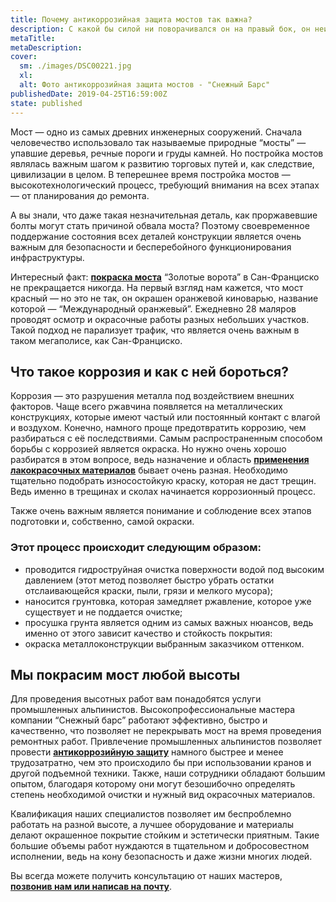 ```yaml
---
title: Почему антикоррозийная защита мостов так важна?
description: С какой бы силой ни поворачивался он на правый бок, он неизменно сваливался опять на спину.
metaTitle: 
metaDescription:
cover:
  sm: ./images/DSC00221.jpg
  xl: 
  alt: Фото антикоррозийная защита мостов - "Снежный Барс"
publishedDate: 2019-04-25T16:59:00Z
state: published    
---
```

Мост — одно из самых древних инженерных сооружений. Сначала человечество использовало так называемые природные “мосты” — упавшие деревья, речные пороги и груды камней. Но постройка мостов являлась важным шагом к развитию торговых путей и, как следствие, цивилизации в целом. В теперешнее время постройка мостов — высокотехнологический процесс, требующий внимания на всех этапах — от планирования до ремонта.

А вы знали, что даже такая незначительная деталь, как проржавевшие болты могут стать причиной обвала моста? Поэтому своевременное поддержание состояния всех деталей конструкции является очень важным для безопасности и бесперебойного функционирования инфраструктуры.

Интересный факт: [**покраска моста**](/puteprovody-mosty-i-estakady/ru/) “Золотые ворота” в Сан-Франциско не прекращается никогда. На первый взгляд нам кажется, что мост красный — но это не так, он окрашен оранжевой киноварью, название которой — “Международный оранжевый”. Ежедневно 28 маляров проводят осмотр и окрасочные работы разных небольших участков. Такой подход не парализует трафик, что является очень важным в таком мегаполисе, как Сан-Франциско.   

## Что такое коррозия и как с ней бороться?

Коррозия — это разрушения металла под воздействием внешних факторов. Чаще всего ржавчина появляется на металлических конструкциях, которые имеют частый или постоянный контакт с влагой и воздухом. Конечно, намного проще предотвратить коррозию, чем разбираться с её последствиями. Самым распространенным способом борьбы с коррозией является окраска. Но нужно очень хорошо разбиратся в этом вопросе, ведь назначение и область [**применения лакокрасочных материалов**](/nanesenie-specialnyx-pokrytij/ru/) бывает очень разная. Необходимо тщательно подобрать износостойкую краску, которая не даст трещин. Ведь именно в трещинах и сколах начинается коррозионный процесс.

Также очень важным является понимание и соблюдение всех этапов подготовки и, собственно, самой окраски.

### Этот процесс происходит следующим образом:

- проводится гидроструйная очистка поверхности водой под высоким давлением (этот метод позволяет быстро убрать остатки отслаивающейся краски, пыли, грязи и мелкого мусора);
- наносится грунтовка, которая замедляет ржавление, которое уже существует и не поддается очистке;
- просушка грунта является одним из самых важных нюансов, ведь именно от этого зависит качество и стойкость покрытия:
- окраска металлоконструкции выбранным заказчиком оттенком.

## Мы покрасим мост любой высоты

Для проведения высотных работ вам понадобятся услуги промышленных альпинистов. Высокопрофессиональные мастера компании “Снежный барс” работают эффективно, быстро и качественно, что позволяет не перекрывать мост на время проведения ремонтных работ. Привлечение промышленных альпинистов позволяет провести [**антикоррозийную защиту**](/pokraska-metalla/ru/) намного быстрее и менее трудозатратно, чем это происходило бы при использовании кранов и другой подъемной техники. Также, наши сотрудники обладают большим опытом, благодаря которому они могут безошибочно определять степень необходимой очистки и нужный вид окрасочных материалов.

Квалификация наших специалистов позволяет им беспроблемно работать на разной высоте, а лучшее оборудование и материалы делают окрашенное покрытие стойким и эстетически приятным. Такие большие объемы работ нуждаются в тщательном и добросовестном исполнении, ведь на кону безопасность и даже жизни многих людей.

Вы всегда можете получить консультацию от наших мастеров, [**позвонив нам или написав на почту**](/contacts/ru/).
